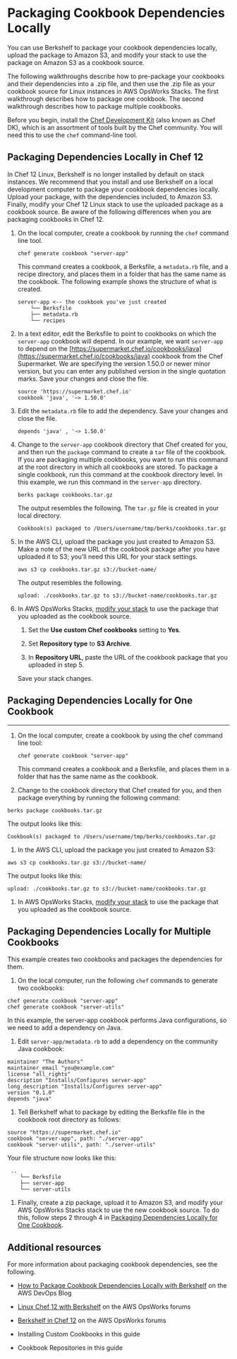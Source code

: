 # Packaging Cookbook Dependencies Locally<a name="best-practices-packaging-cookbooks-locally"></a>

You can use Berkshelf to package your cookbook dependencies locally, upload the package to Amazon S3, and modify your stack to use the package on Amazon S3 as a cookbook source\.

The following walkthroughs describe how to pre\-package your cookbooks and their dependencies into a \.zip file, and then use the \.zip file as your cookbook source for Linux instances in AWS OpsWorks Stacks\. The first walkthrough describes how to package one cookbook\. The second walkthrough describes how to package multiple cookbooks\.

Before you begin, install the [Chef Development Kit](https://downloads.chef.io/chef-dk/) \(also known as Chef DK\), which is an assortment of tools built by the Chef community\. You will need this to use the `chef` command\-line tool\.

## Packaging Dependencies Locally in Chef 12<a name="best-practices-packaging-cookbooks-locally-12"></a>

In Chef 12 Linux, Berkshelf is no longer installed by default on stack instances\. We recommend that you install and use Berkshelf on a local development computer to package your cookbook dependencies locally\. Upload your package, with the dependencies included, to Amazon S3\. Finally, modify your Chef 12 Linux stack to use the uploaded package as a cookbook source\. Be aware of the following differences when you are packaging cookbooks in Chef 12\.

1. On the local computer, create a cookbook by running the `chef` command line tool\.

   ```
   chef generate cookbook "server-app"
   ```

   This command creates a cookbook, a Berksfile, a `metadata.rb` file, and a recipe directory, and places them in a folder that has the same name as the cookbook\. The following example shows the structure of what is created\.

   ```
   server-app <-- the cookbook you've just created
       └── Berksfile
       ├── metadata.rb
       └── recipes
   ```

1. In a text editor, edit the Berksfile to point to cookbooks on which the `server-app` cookbook will depend\. In our example, we want `server-app` to depend on the [https://supermarket.chef.io/cookbooks/java](https://supermarket.chef.io/cookbooks/java) cookbook from the Chef Supermarket\. We are specifying the version 1\.50\.0 or newer minor version, but you can enter any published version in the single quotation marks\. Save your changes and close the file\.

   ```
   source 'https://supermarket.chef.io'
   cookbook 'java', '~> 1.50.0'
   ```

1. Edit the `metadata.rb` file to add the dependency\. Save your changes and close the file\.

   ```
   depends 'java' , '~> 1.50.0'
   ```

1. Change to the `server-app` cookbook directory that Chef created for you, and then run the `package` command to create a `tar` file of the cookbook\. If you are packaging multiple cookbooks, you want to run this command at the root directory in which all cookbooks are stored\. To package a single cookbook, run this command at the cookbook directory level\. In this example, we run this command in the `server-app` directory\.

   ```
   berks package cookbooks.tar.gz
   ```

   The output resembles the following\. The `tar.gz` file is created in your local directory\.

   ```
   Cookbook(s) packaged to /Users/username/tmp/berks/cookbooks.tar.gz
   ```

1. In the AWS CLI, upload the package you just created to Amazon S3\. Make a note of the new URL of the cookbook package after you have uploaded it to S3; you'll need this URL for your stack settings\.

   ```
   aws s3 cp cookbooks.tar.gz s3://bucket-name/
   ```

   The output resembles the following\.

   ```
   upload: ./cookbooks.tar.gz to s3://bucket-name/cookbooks.tar.gz
   ```

1. In AWS OpsWorks Stacks, [modify your stack](http://docs.aws.amazon.com/opsworks/latest/userguide/workingcookbook-installingcustom-enable.html) to use the package that you uploaded as the cookbook source\.

   1. Set the **Use custom Chef cookbooks** setting to **Yes**\.

   1. Set **Repository type** to **S3 Archive**\.

   1. In **Repository URL**, paste the URL of the cookbook package that you uploaded in step 5\.

   Save your stack changes\.

## Packaging Dependencies Locally for One Cookbook<a name="best-practices-packaging-cookbooks-locally-one"></a>

****

1. On the local computer, create a cookbook by using the chef command line tool: 

   ```
   chef generate cookbook "server-app"
   ```

   This command creates a cookbook and a Berksfile, and places them in a folder that has the same name as the cookbook\.

1.  Change to the cookbook directory that Chef created for you, and then package everything by running the following command: 

   ```
   berks package cookbooks.tar.gz
   ```

   The output looks like this:

   ```
   Cookbook(s) packaged to /Users/username/tmp/berks/cookbooks.tar.gz
   ```

1.  In the AWS CLI, upload the package you just created to Amazon S3: 

   ```
   aws s3 cp cookbooks.tar.gz s3://bucket-name/
   ```

   The output looks like this:

   ```
   upload: ./cookbooks.tar.gz to s3://bucket-name/cookbooks.tar.gz
   ```

1.  In AWS OpsWorks Stacks, [modify your stack](http://docs.aws.amazon.com/opsworks/latest/userguide/workingcookbook-installingcustom-enable.html) to use the package that you uploaded as the cookbook source\. 

## Packaging Dependencies Locally for Multiple Cookbooks<a name="best-practices-packaging-cookbooks-locally-multiple"></a>

This example creates two cookbooks and packages the dependencies for them\.

1.  On the local computer, run the following `chef` commands to generate two cookbooks: 

   ```
   chef generate cookbook "server-app"
   chef generate cookbook "server-utils"
   ```

   In this example, the server\-app cookbook performs Java configurations, so we need to add a dependency on Java\.

1.  Edit `server-app/metadata.rb` to add a dependency on the community Java cookbook: 

   ```
   maintainer "The Authors"
   maintainer_email "you@example.com"
   license "all_rights"
   description "Installs/Configures server-app"
   long_description "Installs/Configures server-app"
   version "0.1.0"
   depends "java"
   ```

1.  Tell Berkshelf what to package by editing the Berksfile file in the cookbook root directory as follows: 

   ```
   source "https://supermarket.chef.io"
   cookbook "server-app", path: "./server-app"
   cookbook "server-utils", path: "./server-utils"
   ```

   Your file structure now looks like this:

   ```
    .. 
       └── Berksfile
       ├── server-app
       └── server-utils
   ```

1.  Finally, create a zip package, upload it to Amazon S3, and modify your AWS OpsWorks Stacks stack to use the new cookbook source\. To do this, follow steps 2 through 4 in [Packaging Dependencies Locally for One Cookbook](#best-practices-packaging-cookbooks-locally-one)\. 

## Additional resources<a name="w3ab2c11c41c15c15"></a>

For more information about packaging cookbook dependencies, see the following\.

+ [How to Package Cookbook Dependencies Locally with Berkshelf](https://aws.amazon.com/blogs/devops/how-to-package-cookbook-dependencies-locally-with-berkshelf/) on the AWS DevOps Blog

+ [Linux Chef 12 with Berkshelf](https://forums.aws.amazon.com/thread.jspa?threadID=221131) on the AWS OpsWorks forums

+ [Berkshelf in Chef 12](https://forums.aws.amazon.com/message.jspa?messageID=694464) on the AWS OpsWorks forums

+ Installing Custom Cookbooks in this guide

+ Cookbook Repositories in this guide